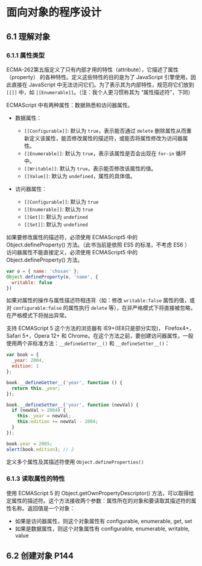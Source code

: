 # 面向对象的程序设计

## 6.1 理解对象

### 6.1.1 属性类型

ECMA-262第五版定义了只有内部才用的特性（attribute），它描述了属性（property） 的各种特性。定义这些特性的目的是为了 JavaScript 引擎使用，因此直接在 JavaScript 中无法访问它们。为了表示其为内部特性，规范将它们放到 `[[]]` 中，如 `[[Enumerable]]`。（注：我个人更习惯称其为 “属性描述符”，下同）

ECMAScript 中有两种属性：数据熟悉和访问器属性。

- 数据属性：
  - `[[Configurable]]`: 默认为 `true`，表示能否通过 `delete` 删除属性从而重新定义该属性，能否修改属性的描述符，或能否将属性修改为访问器属性。
  - `[[Enumerable]]`: 默认为 `true`，表示该属性是否会出现在 `for-in` 循环中。
  - `[[Writable]]`: 默认为 `true`，表示能否修改该属性的值。
  - `[[Value]]`: 默认为 `undefined`，属性的具体值。

- 访问器属性：
  - `[[Configurable]]`: 默认为 `true`
  - `[[Enumerable]]`: 默认为 `true`
  - `[[Get]]`: 默认为 `undefined`
  - `[[Set]]`: 默认为 `undefined`

如果要修改属性的描述符，必须使用 ECMAScript5 中的 Object.defineProperty() 方法。（此书当前是依照 ES5 的标准，不考虑 ES6 ）
访问器属性不能直接定义，必须使用 ECMAScript5 中的 Object.defineProperty() 方法。

```js
var o = { name: 'chosan' };
Object.defineProperty(o, 'name', {
  writable: false
})
```

如果对属性的操作与属性描述符相违背（如：修改 `writable:false` 属性的值，或对 `configurable:false` 的属性执行 `delete` 等），在非严格模式下将直接被忽略，在严格模式下将抛出异常。

支持 ECMAScript 5 这个方法的浏览器有 IE9+(IE8只是部分实现)， Firefox4+， Safari 5+，Opera 12+ 和 Chrome。在这个方法之前，要创建访问器属性，一般使用两个非标准方法：`__defineGetter__()` 和 `__defineSetter__()`：

```js
var book = {
  _year: 2004,
  edition: 1
};

book.__defineGetter__('year', function () {
  return this._year;
});

book.__defineSetter__('year', function (newVal) {
  if (newVal > 2004) {
    this._year = newVal;
    this.edition += newVal - 2004;
  }
});

book.year = 2005;
alert(book.edition); // 2

```

定义多个属性及其描述符使用 `Object.defineProperties()`

### 6.1.3 读取属性的特性

使用 ECMAScript 5 的 Object.getOwnPropertyDescriptor() 方法，可以取得给定属性的描述符。这个方法接收两个参数：属性所在的对象和要读取其描述符的属性名称。返回值是一个对象：
- 如果是访问器属性，则这个对象属性有 configurable, enumerable, get, set
- 如果是数据属性，则这个对象属性有 configurable, enumerable, writable, value


## 6.2 创建对象 P144